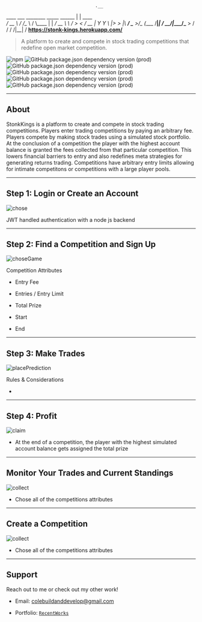 
                                     .__          
  ____ ___  ________    _____ ______ |  |   ____  
_/ __ \\  \/  /\__  \  /     \\____ \|  | _/ __ \ 
\  ___/ >    <  / __ \|  Y Y  \  |_> >  |_\  ___/ 
 \___  >__/\_ \(____  /__|_|  /   __/|____/\___  >
     \/      \/     \/      \/|__|             \/ 
**https://stonk-kings.herokuapp.com/**

> A platform to create and compete in stock trading competitions that redefine open market competition. 

![npm](https://img.shields.io/npm/v/npm)
![GitHub package.json dependency version (prod)](https://img.shields.io/github/package-json/dependency-version/colebuildanddevelop/friendswithvids/react)
![GitHub package.json dependency version (prod)](https://img.shields.io/github/package-json/dependency-version/colebuildanddevelop/friendswithvids/redux)
![GitHub package.json dependency version (prod)](https://img.shields.io/github/package-json/dependency-version/colebuildanddevelop/friendswithvids/react-router-dom)
![GitHub package.json dependency version (prod)](https://img.shields.io/github/package-json/dependency-version/colebuildanddevelop/friendswithvids/express)
![GitHub package.json dependency version (prod)](https://img.shields.io/github/package-json/dependency-version/colebuildanddevelop/friendswithvids/@material-ui/core)

---

## About 

StonkKings is a platform to create and compete in stock trading competitions. Players enter trading competitions by paying an arbitrary fee. Players compete by making stock trades using a simulated stock portfolio. At the conclusion of a competition the player with the highest account balance is granted the fees collected from that particular competition. This lowers financial barriers to entry and also redefines meta strategies for generating returns trading. Competitions have arbitrary entry limits allowing for intimate competitons or competitions with a large player pools.

---

## Step 1: Login or Create an Account 

![chose](https://github.com/Colebuildanddevelop/PredictBR/blob/master/src/static/choseProduct.gif)

JWT handled authentication with a node js backend

---

## Step 2: Find a Competition and Sign Up

![choseGame](https://github.com/Colebuildanddevelop/PredictBR/blob/master/src/static/choseGame.gif)

Competition Attributes

- Entry Fee

- Entries / Entry Limit

- Total Prize

- Start

- End

---

## Step 3: Make Trades

![placePrediction](https://github.com/Colebuildanddevelop/PredictBR/blob/master/src/static/predict.gif)

Rules & Considerations

- 

---

## Step 4: Profit

![claim](https://github.com/Colebuildanddevelop/PredictBR/blob/master/src/static/claimWinning.gif)

- At the end of a competition, the player with the highest simulated account balance gets assigned the total prize

---

## Monitor Your Trades and Current Standings  

![collect](https://github.com/Colebuildanddevelop/PredictBR/blob/master/src/static/collectEarnings.gif)

- Chose all of the competitions attributes 

---

## Create a Competition

![collect](https://github.com/Colebuildanddevelop/PredictBR/blob/master/src/static/collectEarnings.gif)

- Chose all of the competitions attributes 

---

## Support

Reach out to me or check out my other work!

- Email: colebuildanddevelop@gmail.com

- Portfolio: <a href="https://portfolio-5e35d.firebaseapp.com/" target="_blank">`RecentWorks`</a>

